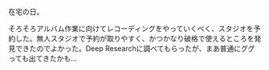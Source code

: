 在宅の日。

そろそろアルバム作業に向けてレコーディングをやっていくべく、スタジオを予約した。無人スタジオで予約が取りやすく、かつかなり破格で使えるところを発見できたのでよかった。Deep Researchに調べてもらったが、まあ普通にググっても出てきたかも...
